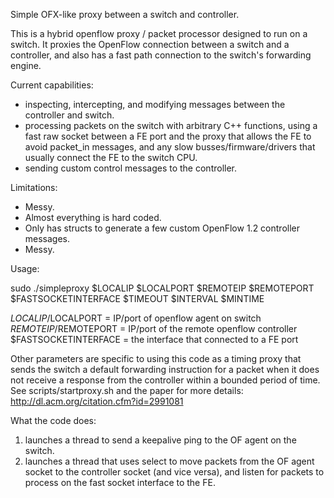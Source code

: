 Simple OFX-like proxy between a switch and controller.

This is a hybrid openflow proxy / packet processor designed to run on a switch. It proxies the OpenFlow connection between a switch and a controller, and also has a fast path connection to the switch's forwarding engine. 

Current capabilities: 
- inspecting, intercepting, and modifying messages between the controller and switch.
- processing packets on the switch with arbitrary C++ functions, using a fast raw socket between a FE port and the proxy that allows the FE to avoid packet_in messages, and any slow busses/firmware/drivers that usually connect the FE to the switch CPU. 
- sending custom control messages to the controller. 

Limitations: 
- Messy. 
- Almost everything is hard coded. 
- Only has structs to generate a few custom OpenFlow 1.2 controller messages. 
- Messy. 

Usage: 

sudo ./simpleproxy $LOCALIP $LOCALPORT $REMOTEIP $REMOTEPORT $FASTSOCKETINTERFACE $TIMEOUT $INTERVAL $MINTIME

$LOCALIP/$LOCALPORT = IP/port of openflow agent on switch
$REMOTEIP/$REMOTEPORT = IP/port of the remote openflow controller
$FASTSOCKETINTERFACE = the interface that connected to a FE port

Other parameters are specific to using this code as a timing proxy that sends the switch a default forwarding instruction for a packet when it does not receive a response from the controller within a bounded period of time. See scripts/startproxy.sh and the paper for more details: http://dl.acm.org/citation.cfm?id=2991081

What the code does: 

1) launches a thread to send a keepalive ping to the OF agent on the switch. 
2) launches a thread that uses select to move packets from the OF agent socket to the controller socket (and vice versa), and listen for packets to process on the fast socket interface to the FE. 
